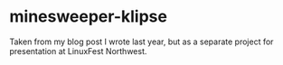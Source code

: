 # minesweeper-klipse

Taken from my blog post I wrote last year, but as a separate project for presentation at LinuxFest Northwest.

